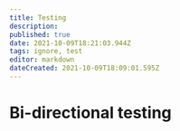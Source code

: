 ```yaml
---
title: Testing
description:
published: true
date: 2021-10-09T18:21:03.944Z
tags: ignore, test
editor: markdown
dateCreated: 2021-10-09T18:09:01.595Z
---
```


# Bi-directional testing
